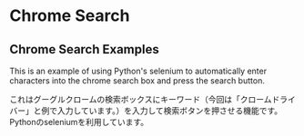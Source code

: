 # Chrome Search 

## Chrome Search Examples
This is an example of using Python's selenium to automatically enter characters into the chrome search box and press the search button.

これはグーグルクロームの検索ボックスにキーワード（今回は「クロームドライバー」と例で入力しています。）を入力して検索ボタンを押させる機能です。
Pythonのseleniumを利用しています。
